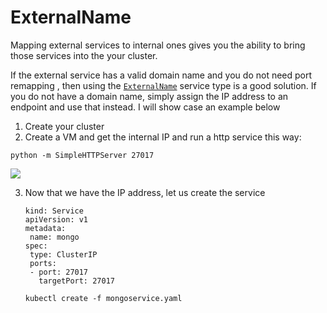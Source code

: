 # ExternalName

Mapping external services to internal ones gives you the ability to bring those services into the your cluster.

If the external service has a valid domain name and you do not need port remapping , then using the [`ExternalName`](https://cloud.google.com/kubernetes-engine/docs/how-to/exposing-apps#creating_a_service_of_type_externalname) service type is a good solution. If you do not have a domain name, simply assign the IP address to an endpoint and use that instead. I will show case an example below

1. Create your cluster
2. Create a VM and get the internal IP and run a http service this way:

`python -m SimpleHTTPServer 27017`
   
![](https://github.com/DanyLan/GKE-EXPOSE-SERVICES/blob/master/internalIP.png)

3. Now that we have the IP address, let us create the service

       kind: Service
       apiVersion: v1
       metadata:
        name: mongo
       spec:
        type: ClusterIP
        ports:
        - port: 27017
          targetPort: 27017
          
       kubectl create -f mongoservice.yaml
 
 
